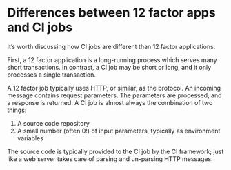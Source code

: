 # Differences between 12 factor apps and CI jobs

It’s worth discussing how CI jobs are different than 12 factor applications. 

First, a 12 factor application is a long-running process which serves many short transactions. 
In contrast, a CI job may be short or long, and it only processes a single transaction. 

A 12 factor job typically uses HTTP, or similar, as the protocol. An incoming message contains request parameters. 
The parameters are processed, and a response is returned. A CI job is almost always the combination of two things:

1. A source code repository
2. A small number (often 0!) of input parameters, typically as environment variables

The source code is typically provided to the CI job by the CI framework; just like a web server takes 
care of parsing and un-parsing HTTP messages. 
